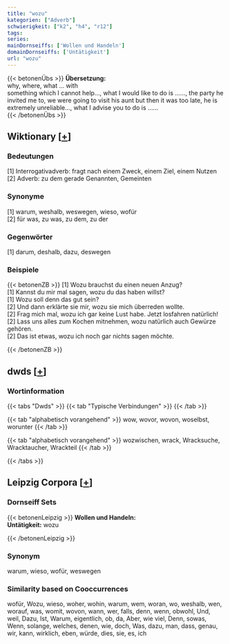 ```yaml
---
title: "wozu"
kategorien: ["Adverb"]
schwierigkeit: ["k2", "h4", "r12"]
tags:
series:
mainDornseiffs: ['Wollen und Handeln']
domainDornseiffs: ['Untätigkeit']
url: "wozu"
---
```


{{< betonenÜbs >}}
**Übersetzung:**  
why, where, what … with  
something which I cannot help..., what I would like to do is …..., the party he invited me to, we were going to visit his aunt but then it was too late, he is extremely unreliable..., what I advise you to do is …...  
{{< /betonenÜbs >}}

## Wiktionary [[+](https://de.wiktionary.org/wiki/wozu)]

### Bedeutungen
[1] Interrogativadverb: fragt nach einem Zweck, einem Ziel, einem Nutzen  
[2] Adverb: zu dem gerade Genannten, Gemeinten  

### Synonyme
[1] warum, weshalb, weswegen, wieso, wofür  
[2] für was, zu was, zu dem, zu der  

### Gegenwörter
[1] darum, deshalb, dazu, deswegen  

### Beispiele
{{< betonenZB >}}
[1] Wozu brauchst du einen neuen Anzug?  
[1] Kannst du mir mal sagen, wozu du das haben willst?  
[1] Wozu soll denn das gut sein?  
[2] Und dann erklärte sie mir, wozu sie mich überreden wollte.  
[2] Frag mich mal, wozu ich gar keine Lust habe. Jetzt losfahren natürlich!  
[2] Lass uns alles zum Kochen mitnehmen, wozu natürlich auch Gewürze gehören.  
[2] Das ist etwas, wozu ich noch gar nichts sagen möchte.  

{{< /betonenZB >}}


## dwds [[+](https://www.dwds.de/wb/wozu)]

### Wortinformation
{{< tabs "Dwds" >}}
{{< tab "Typische Verbindungen" >}}
{{< /tab >}}

{{< tab "alphabetisch vorangehend" >}}
wow, wovor, wovon, woselbst, worunter
{{< /tab >}}

{{< tab "alphabetisch vorangehend" >}}
wozwischen, wrack, Wracksuche, Wracktaucher, Wrackteil
{{< /tab >}}

{{< /tabs >}}

## Leipzig Corpora [[+](https://corpora.uni-leipzig.de/en/res?word=wozu&corpusId=deu_newscrawl-public_2018)]

### Dornseiff Sets
{{< betonenLeipzig >}}
**Wollen und Handeln:**  
**Untätigkeit:** wozu  

{{< /betonenLeipzig >}}

### Synonym
warum, wieso, wofür, weswegen


### Similarity based on Cooccurrences
wofür, Wozu, wieso, woher, wohin, warum, wem, woran, wo, weshalb, wen, worauf, was, womit, wovon, wann, wer, falls, denn, wenn, obwohl, Und, weil, Dazu, Ist, Warum, eigentlich, ob, da, Aber, wie viel, Denn, sowas, Wenn, solange, welches, denen, wie, doch, Was, dazu, man, dass, genau, wir, kann, wirklich, eben, würde, dies, sie, es, ich

